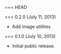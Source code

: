 === HEAD

=== 0.2.0 (July 11, 2013)

* Add image utilities

=== 0.1.0 (July 10, 2013)

* Initial public release.